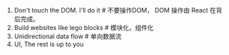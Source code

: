 1. Don't touch the DOM. I'll do it # 不要操作DOM， DOM 操作由 React 在背后完成。 
2. Build websites like lego blocks # 模块化，组件化
3. Unidirectional data flow # 单向数据流
4. UI, The rest is up to you 